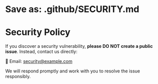 # Save as: .github/SECURITY.md

# Security Policy

If you discover a security vulnerability, **please DO NOT create a public issue**.
Instead, contact us directly:

📧 Email: security@example.com

We will respond promptly and work with you to resolve the issue responsibly.
